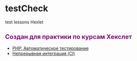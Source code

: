 # testCheck
test lessons Hexlet

<h2 style="color: purple; font-size: 20px;">Создан для практики по курсам Хекслет</h2>
<ul>
  <li>
    <a href="https://ru.hexlet.io/courses/php-testing/lessons/ci/theory_unit">PHP: Автоматическое тестирование</a>
  </li>
  <li>
    <a href="https://ru.hexlet.io/courses/github-actions">Непрерывная интеграция (CI)</a>
  </li>
</ul>
